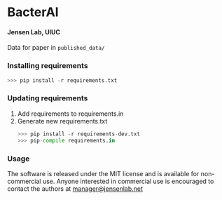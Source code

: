 # BacterAI

#### Jensen Lab, UIUC

Data for paper in `published_data/`

### Installing requirements
```python
>>> pip install -r requirements.txt
```

### Updating requirements
1. Add requirements to requirements.in
2. Generate new requirements.txt
    ```python 
    >>> pip install -r requirements-dev.txt
    >>> pip-compile requirements.in
    ```

### Usage
The software is released under the MIT license and is available for non-commercial use. Anyone interested in commercial use is encouraged to contact the authors at manager@jensenlab.net
